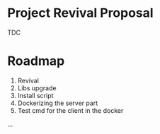 # Project Revival Proposal

TDC

# Roadmap

1. Revival
2. Libs upgrade
3. Install script
4. Dockerizing the server part
5. Test cmd for the client in the docker

...
